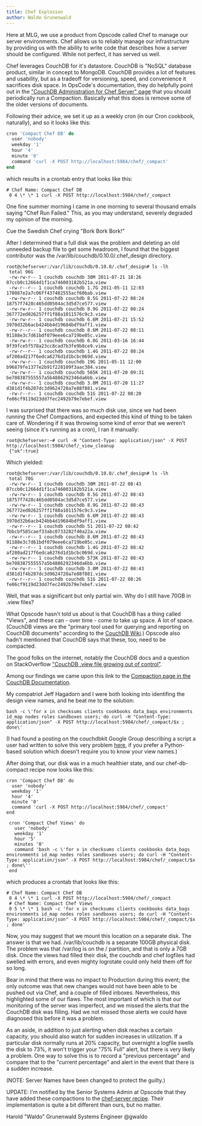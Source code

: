 ```yaml
---
title: Chef Explosion
author: Waldo Grunenwald
---
```

Here at MLG, we use a product from Opscode called Chef to manage our server environments. Chef allows us to reliably manage our infrastructure by providing us with the ability to write code that describes how a server should be configured. While not perfect, it has served us well.



 Chef leverages CouchDB for it's datastore. CouchDB is "NoSQL" database product, similar in concept to MongoDB. CouchDB provides a lot of features and usability, but as a tradeoff for versioning, speed, and convenience it sacrifices disk space. In OpsCode's documentation, they do helpfully point out in the ["CouchDB Administration for Chef Server" page](http://wiki.opscode.com/display/chef/CouchDB+Administration+for+Chef+Server) that you should periodically run a Compaction. Basically what this does is remove some of the older versions of documents.

 Following their advice, we set it up as a weekly cron (in our Cron cookbook, naturally), and so it looks like this:

```ruby
cron 'Compact Chef DB' do
  user 'nobody'
  weekday '1'
  hour '4'
  minute '0'
  command 'curl -X POST http://localhost:5984/chef/_compact'
end
```

 which results in a crontab entry that looks like this:

```
# Chef Name: Compact Chef DB
 0 4 \* \* 1 curl -X POST http://localhost:5984/chef/_compact
```

 One fine summer morning I came in one morning to several thousand emails saying "Chef Run Failed." This, as you may understand, severely degraded my opinion of the morning.

 Cue the Swedish Chef crying "Bork Bork Bork!"

 After I determined that a full disk was the problem and deleting an old unneeded backup file to get some headroom, I found that the biggest contributor was the /var/lib/couchdb/0.10.0/.chef_design directory.

```
root@chefserver:/var/lib/couchdb/0.10.0/.chef_design# ls -lh
 total 96G
 -rw-rw-r-- 1 couchdb couchdb 30M 2011-07-21 18:26 07ccb0c12664d1f1ca746003182b521a.view
 -rw-r--r-- 1 couchdb couchdb 1.7G 2011-05-11 12:03 178087e2a7c06ff437482555acf60bab.view
 -rw-rw-r-- 1 couchdb couchdb 8.5G 2011-07-22 08:24 18757f7428c465dd0504ac3d5d7ce577.view
 -rw-rw-r-- 1 couchdb couchdb 8.9G 2011-07-22 08:24 367772ed026257ff1f88a1011576c9c3.view
 -rw-rw-r-- 1 couchdb couchdb 6.6M 2011-07-21 15:52 3970d32b6acb424bb4d19684bdf9aff1.view
 -rw-r--r-- 1 couchdb couchdb 8.6M 2011-07-22 08:11 91188e3c7d61bdf079eee6ca719be05c.view
 -rw-rw-r-- 1 couchdb couchdb 6.0G 2011-03-16 16:44 9f39fce5f578a23cc8cad7b3fe9b8ce9.view
 -rw-r--r-- 1 couchdb couchdb 1.4G 2011-07-22 08:24 af280ad217f6edca6276d1d1bcbc069d.view
 -rw-rw-r-- 1 couchdb couchdb 19G 2011-05-11 12:00 b96879fe1377e2b91f228109f3aac384.view
 -rw-rw-r-- 1 couchdb couchdb 565K 2011-07-20 09:31 be708387555557a5b4886292346da6bb.view
 -rw-rw-r-- 1 couchdb couchdb 3.0M 2011-07-20 11:27 d381d1f4b207dc3d9624720a7e88f881.view
 -rw-r--r-- 1 couchdb couchdb 51G 2011-07-22 08:20 fe06cf9119d23dd7fec2492b79e7ebef.view
```

 I was surprised that there was so much disk use, since we had been running the Chef Compactions, and expected this kind of thing to be taken care of. Wondering if it was throwing some kind of error that we weren't seeing (since it's running as a cron), I ran it manually:

```
root@chefserver:~# curl -H "Content-Type: application/json" -X POST http://localhost:5984/chef/_view_cleanup
 {"ok":true}
```

 Which yielded:

```
root@chefserver:/var/lib/couchdb/0.10.0/.chef_design# ls -lh
 total 70G
 -rw-rw-r-- 1 couchdb couchdb 30M 2011-07-22 08:43 07ccb0c12664d1f1ca746003182b521a.view
 -rw-rw-r-- 1 couchdb couchdb 8.5G 2011-07-22 08:43 18757f7428c465dd0504ac3d5d7ce577.view
 -rw-rw-r-- 1 couchdb couchdb 8.9G 2011-07-22 08:43 367772ed026257ff1f88a1011576c9c3.view
 -rw-rw-r-- 1 couchdb couchdb 6.6M 2011-07-22 08:43 3970d32b6acb424bb4d19684bdf9aff1.view
 -rw-r--r-- 1 couchdb couchdb 51 2011-07-22 08:42 7bbcbf585caef33abc0733282f40a22a.view
 -rw-r--r-- 1 couchdb couchdb 8.6M 2011-07-22 08:43 91188e3c7d61bdf079eee6ca719be05c.view
 -rw-r--r-- 1 couchdb couchdb 1.4G 2011-07-22 08:42 af280ad217f6edca6276d1d1bcbc069d.view
 -rw-rw-r-- 1 couchdb couchdb 573K 2011-07-22 08:43 be708387555557a5b4886292346da6bb.view
 -rw-rw-r-- 1 couchdb couchdb 3.0M 2011-07-22 08:43 d381d1f4b207dc3d9624720a7e88f881.view
 -rw-r--r-- 1 couchdb couchdb 51G 2011-07-22 08:26 fe06cf9119d23dd7fec2492b79e7ebef.view
```

 Well, that was a significant but only partial win. Why do I still have 70GB in .view files?

 What Opscode hasn't told us about is that CouchDB has a thing called "Views", and these can - over time - come to take up space. A lot of space. (CouchDB views are the "primary tool used for querying and reporting on CouchDB documents" according to the [CouchDB Wiki](http://wiki.apache.org/couchdb/Introduction_to_CouchDB_views).) Opscode also hadn't mentioned that CouchDB says that these, too, need to be compacted.

 The good folks on the internet, notably the CouchDB docs and a question on StackOverflow ["CouchDB .view file growing out of control"](http://stackoverflow.com/q/3498856/428779).

 Among our findings we came upon this link to the [Compaction page in the CouchDB Documentation](http://wiki.apache.org/couchdb/Compaction/#View_compaction).

 My compatriot Jeff Hagadorn and I were both looking into identifing the design view names, and he beat me to the solution:

```
bash -c \'for x in checksums clients cookbooks data_bags environments id_map nodes roles sandboxes users; do curl -H "Content-Type: application/json" -X POST http://localhost:5984/chef/_compact/$x ; done\'
```

 (I had found a posting on the couchdbkit Google Group describing a script a user had written to solve this very problem [here](https://groups.google.com/group/couchdbkit/browse_thread/thread/4bddc28c630d73e0?pli=1), if you prefer a Python-based solution which doesn't require you to know your view names.)

 After doing that, our disk was in a much healthier state, and our chef-db-compact recipe now looks like this:

```
cron 'Compact Chef DB' do
  user 'nobody'
  weekday '1'
  hour '4'
  minute '0'
  command 'curl -X POST http://localhost:5984/chef/_compact'
end

 cron 'Compact Chef Views' do
   user 'nobody'
   weekday '1'
   hour '5'
   minutes '0'
   command 'bash -c \'for x in checksums clients cookbooks data_bags environments id_map nodes roles sandboxes users; do curl -H "Content-Type: application/json" -X POST http://localhost:5984/chef/_compact/$x ; done\''
 end
```

 which produces a crontab that looks like this:

```
# Chef Name: Compact Chef DB
 0 4 \* \* 1 curl -X POST http://localhost:5984/chef/_compact
 # Chef Name: Compact Chef Views
 0 5 \* \* 1 bash -c 'for x in checksums clients cookbooks data_bags environments id_map nodes roles sandboxes users; do curl -H "Content-Type: application/json" -X POST http://localhost:5984/chef/_compact/$x ; done'
```

 Now, you may suggest that we mount this location on a separate disk. The answer is that we had. /var/lib/couchdb is a separate 100GB physical disk. The problem was that /var/log is on the / partition, and that is only a 7GB disk. Once the views had filled their disk, the couchdb and chef logfiles had swelled with errors, and even mighty logrotate could only held them off for so long.

 Bear in mind that there was no impact to Production during this event; the only outcome was that new changes would not have been able to be pushed out via Chef, and a couple of filled inboxes. Nevertheless, this highlighted some of our flaws. The most important of which is that our monitoring of the server was imperfect, and we missed the alerts that the CouchDB disk was filling. Had we not missed those alerts we could have diagnosed this before it was a problem.

 As an aside, in addition to just alerting when disk reaches a certain capacity, you should also watch for sudden increases in utilization. If a particular disk normally runs at 20% capacity, but overnight a logfile swells the disk to 73%, it won't trigger your "75% Full" alert, but there is very likely a problem. One way to solve this is to record a "previous percentage" and compare that to the "current percentage" and alert in the event that there is a sudden increase.

 (NOTE: Server Names have been changed to protect the guilty.)

 UPDATE: I'm notified by the Senior Systems Admin at Opscode that they have added these compactions to the [chef-server recipe](https://github.com/opscode/cookbooks/blob/master/chef-server/recipes/default.rb). Their implementation is quite a bit different than ours, but no matter.

 Harold "Waldo" Grunenwald
 Systems Engineer
 @gwaldo

